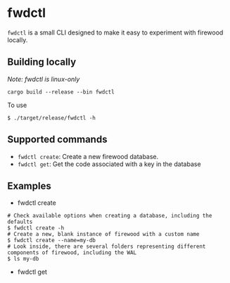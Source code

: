 # fwdctl

`fwdctl` is a small CLI designed to make it easy to experiment with firewood locally. 

## Building locally
*Note: fwdctl is linux-only*
```
cargo build --release --bin fwdctl
```
To use
```
$ ./target/release/fwdctl -h
```

## Supported commands
* `fwdctl create`: Create a new firewood database.
* `fwdctl get`: Get the code associated with a key in the database

## Examples
* fwdctl create
```
# Check available options when creating a database, including the defaults
$ fwdctl create -h
# Create a new, blank instance of firewood with a custom name
$ fwdctl create --name=my-db
# Look inside, there are several folders representing different components of firewood, including the WAL
$ ls my-db
```
* fwdctl get <KEY>



